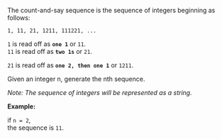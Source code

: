 <div class="markdown-content" id="problem-content">
<p>The count-and-say sequence is the sequence of integers beginning as follows:</p>
<div class="highlighter-rouge"><pre class="highlight"><code>1, 11, 21, 1211, 111221, ...
</code></pre>
</div>
<p><code class="highlighter-rouge">1</code> is read off as <strong><code class="highlighter-rouge">one 1</code></strong> or <code class="highlighter-rouge">11</code>.<br/>
<code class="highlighter-rouge">11</code> is read off as <strong><code class="highlighter-rouge">two 1s</code></strong> or <code class="highlighter-rouge">21</code>.</p>
<p><code class="highlighter-rouge">21</code> is read off as <strong><code class="highlighter-rouge">one 2, then one 1</code></strong> or <code class="highlighter-rouge">1211</code>.</p>
<p>Given an integer n, generate the nth sequence.</p>
<p><em>Note: The sequence of integers will be represented as a string.</em></p>
<p><strong>Example:</strong></p>
<p>if <code class="highlighter-rouge">n = 2</code>,<br/>
the sequence is <code class="highlighter-rouge">11</code>.</p>

</div>